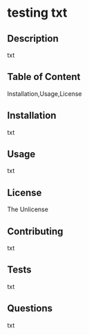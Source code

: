 # testing txt

  ## Description 

  txt


  ## Table of Content 

  Installation,Usage,License
  

  ## Installation 

  txt


  ## Usage 

  txt


  ## License 

  The Unlicense


  ## Contributing 

  txt


  ## Tests 

  txt

  
  ## Questions 

  txt

